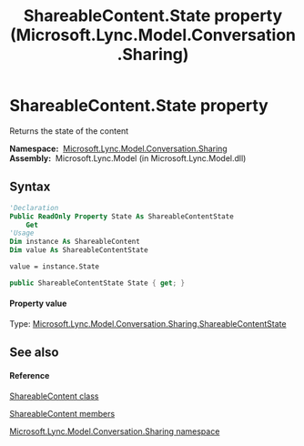 ﻿---
title: ShareableContent.State property  (Microsoft.Lync.Model.Conversation.Sharing)
TOCTitle: 'State property '
ms:assetid: P:Microsoft.Lync.Model.Conversation.Sharing.ShareableContent.State_DI_3_UC_OCS14MrefLyncWPF
ms:mtpsurl: https://msdn.microsoft.com/en-us/library/microsoft.lync.model.conversation.sharing.shareablecontent.state_di_3_uc_ocs14mreflyncwpf(v=office.15)
ms:contentKeyID: 48595467
ms.date: 07/28/2014
mtps_version: v=office.15
f1_keywords:
- Microsoft.Lync.Model.Conversation.Sharing.ShareableContent.State
dev_langs:
- CSharp
- JScript
- VB
- other
---

# ShareableContent.State property

Returns the state of the content

**Namespace:**  [Microsoft.Lync.Model.Conversation.Sharing](microsoft-lync-model-conversation-sharing-namespace_2.md)  
**Assembly:**  Microsoft.Lync.Model (in Microsoft.Lync.Model.dll)

## Syntax

``` vb
'Declaration
Public ReadOnly Property State As ShareableContentState
    Get
'Usage
Dim instance As ShareableContent
Dim value As ShareableContentState

value = instance.State
```

``` csharp
public ShareableContentState State { get; }
```

#### Property value

Type: [Microsoft.Lync.Model.Conversation.Sharing.ShareableContentState](shareablecontentstate-enumeration-microsoft-lync-model-conversation-sharing_2.md)  

## See also

#### Reference

[ShareableContent class](shareablecontent-class-microsoft-lync-model-conversation-sharing_2.md)

[ShareableContent members](shareablecontent-members-microsoft-lync-model-conversation-sharing_2.md)

[Microsoft.Lync.Model.Conversation.Sharing namespace](microsoft-lync-model-conversation-sharing-namespace_2.md)

